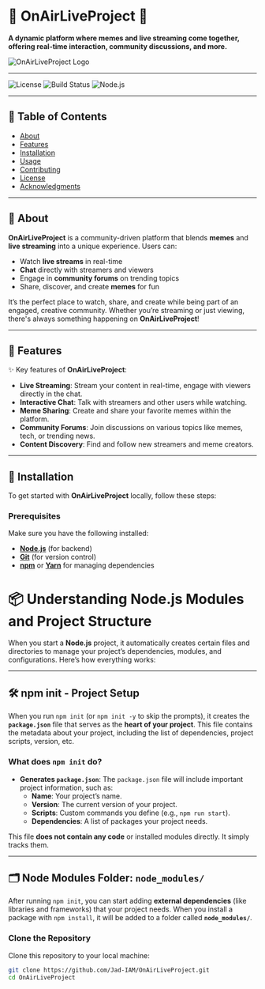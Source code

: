 # 🎥 **OnAirLiveProject** 🚀

**A dynamic platform where memes and live streaming come together, offering real-time interaction, community discussions, and more.**

![OnAirLiveProject Logo](https://via.placeholder.com/200x100.png?text=OnAirLiveProject) <!-- Replace with your actual logo -->

---

![License](https://img.shields.io/badge/license-MIT-blue.svg)
![Build Status](https://img.shields.io/badge/build-passing-brightgreen)
![Node.js](https://img.shields.io/badge/Node.js-v16.13.0-green)

---

## 📖 Table of Contents

- [About](#about)
- [Features](#features)
- [Installation](#installation)
- [Usage](#usage)
- [Contributing](#contributing)
- [License](#license)
- [Acknowledgments](#acknowledgments)

---

## 🧐 About

**OnAirLiveProject** is a community-driven platform that blends **memes** and **live streaming** into a unique experience. Users can:

- Watch **live streams** in real-time
- **Chat** directly with streamers and viewers
- Engage in **community forums** on trending topics
- Share, discover, and create **memes** for fun

It’s the perfect place to watch, share, and create while being part of an engaged, creative community. Whether you’re streaming or just viewing, there's always something happening on **OnAirLiveProject**!

---

## 🚀 Features

✨ Key features of **OnAirLiveProject**:

- **Live Streaming**: Stream your content in real-time, engage with viewers directly in the chat.
- **Interactive Chat**: Talk with streamers and other users while watching.
- **Meme Sharing**: Create and share your favorite memes within the platform.
- **Community Forums**: Join discussions on various topics like memes, tech, or trending news.
- **Content Discovery**: Find and follow new streamers and meme creators.

---

## 🔧 Installation

To get started with **OnAirLiveProject** locally, follow these steps:

### Prerequisites

Make sure you have the following installed:

- **[Node.js](https://nodejs.org/)** (for backend)
- **[Git](https://git-scm.com/)** (for version control)
- **[npm](https://www.npmjs.com/)** or **[Yarn](https://yarnpkg.com/)** for managing dependencies
# 📦 **Understanding Node.js Modules and Project Structure**

When you start a **Node.js** project, it automatically creates certain files and directories to manage your project’s dependencies, modules, and configurations. Here’s how everything works:

---

## 🛠️ **npm init - Project Setup**

When you run `npm init` (or `npm init -y` to skip the prompts), it creates the **`package.json`** file that serves as the **heart of your project**. This file contains the metadata about your project, including the list of dependencies, project scripts, version, etc.

### What does `npm init` do?

- **Generates `package.json`**: The `package.json` file will include important project information, such as:
  - **Name**: Your project’s name.
  - **Version**: The current version of your project.
  - **Scripts**: Custom commands you define (e.g., `npm run start`).
  - **Dependencies**: A list of packages your project needs.
  
This file **does not contain any code** or installed modules directly. It simply tracks them.

---

## 🗂️ **Node Modules Folder: `node_modules/`**

After running `npm init`, you can start adding **external dependencies** (like libraries and frameworks) that your project needs. When you install a package with `npm install`, it will be added to a folder called **`node_modules/`**.

### Clone the Repository



Clone this repository to your local machine:

```bash
git clone https://github.com/Jad-IAM/OnAirLiveProject.git
cd OnAirLiveProject
